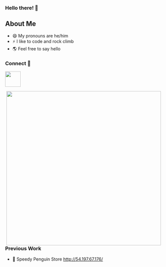 ### Hello there! 👋

## About Me

- 😄 My pronouns are he/him
- ⚡ I like to code and rock climb
- 🌎 Feel free to say hello

### Connect 🔗
[<img src="https://github.com/FortAwesome/Font-Awesome/blob/6.x/svgs/brands/linkedin.svg" width="50" height="50">](https://www.linkedin.com/in/john-economou/)

<img align="right" width="500" height="500" src="https://media1.giphy.com/media/xUA7bdpLxQhsSQdyog/giphy.gif?cid=790b7611094ef9616de8a13d6292056570060ad01efb32e0&rid=giphy.gif">

### Previous Work
- 🐧 Speedy Penguin Store http://54.197.67.176/


